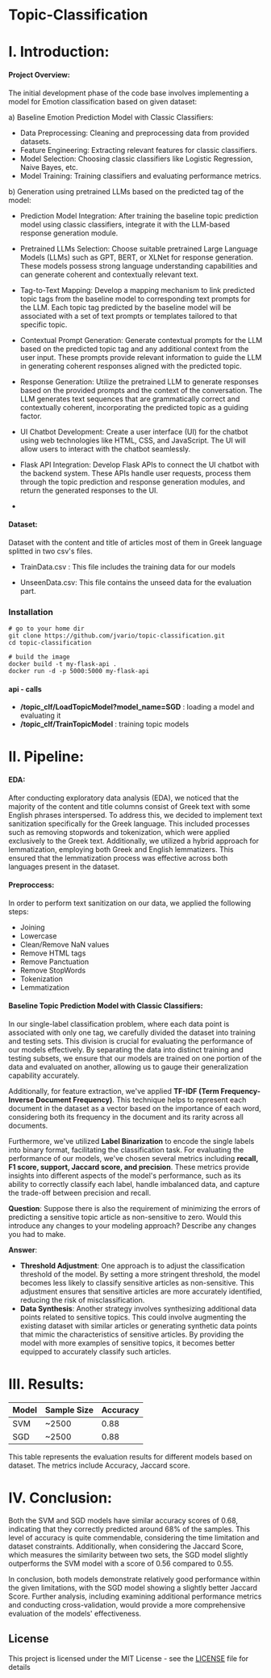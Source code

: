 # Topic-Classification

# I.  Introduction:

#### Project Overview:
The initial development phase of the code base involves implementing a model for Emotion classification based on given dataset:

a) Baseline Emotion Prediction Model with Classic Classifiers:

  - Data Preprocessing: Cleaning and preprocessing data from provided datasets.
  - Feature Engineering: Extracting relevant features for classic classifiers.
  - Model Selection: Choosing classic classifiers like Logistic Regression, Naive Bayes, etc.
  - Model Training: Training classifiers and evaluating performance metrics.
    
b) Generation using pretrained LLMs based on the predicted tag of the model:

  - Prediction Model Integration: After training the baseline topic prediction model using classic classifiers, integrate it with the LLM-based response generation module.

  - Pretrained LLMs Selection: Choose suitable pretrained Large Language Models (LLMs) such as GPT, BERT, or XLNet for response generation. These models possess strong language understanding capabilities and can generate coherent and contextually relevant text.

  - Tag-to-Text Mapping: Develop a mapping mechanism to link predicted topic tags from the baseline model to corresponding text prompts for the LLM. Each topic tag predicted by the baseline model will be associated with a set of text prompts or templates tailored to that specific topic.

  - Contextual Prompt Generation: Generate contextual prompts for the LLM based on the predicted topic tag and any additional context from the user input. These prompts provide relevant information to guide the LLM in generating coherent responses aligned with the predicted topic.

  - Response Generation: Utilize the pretrained LLM to generate responses based on the provided prompts and the context of the conversation. The LLM generates text sequences that are grammatically correct and contextually coherent, incorporating the predicted topic as a guiding factor.

  - UI Chatbot Development: Create a user interface (UI) for the chatbot using web technologies like HTML, CSS, and JavaScript. The UI will allow users to interact with the chatbot seamlessly.

  - Flask API Integration: Develop Flask APIs to connect the UI chatbot with the backend system. These APIs handle user requests, process them through the topic prediction and response generation modules, and return the generated responses to the UI.
  - 

#### Dataset:
Dataset with the content and title of articles most of them in Greek language splitted in two csv's files. 

- TrainData.csv : This file includes the training data for our models

- UnseenData.csv: This file contains the unseed data for the evaluation part.


### Installation


    # go to your home dir
    git clone https://github.com/jvario/topic-classification.git
    cd topic-classification

    # build the image
    docker build -t my-flask-api .
    docker run -d -p 5000:5000 my-flask-api

  #### api - calls
 - **/topic_clf/LoadTopicModel?model_name=SGD** :  loading a model and evaluating it
 - **/topic_clf/TrainTopicModel** : training topic models
# II.  Pipeline:

#### EDA:
After conducting exploratory data analysis (EDA), we noticed that the majority of the content and title columns consist of Greek text with some English phrases interspersed. To address this, we decided to implement text sanitization specifically for the Greek language. This included processes such as removing stopwords and tokenization, which were applied exclusively to the Greek text. Additionally, we utilized a hybrid approach for lemmatization, employing both Greek and English lemmatizers. This ensured that the lemmatization process was effective across both languages present in the dataset.
#### Preproccess:
In order to perform text sanitization on our data, we applied the following steps:

- Joining
- Lowercase
- Clean/Remove NaN values
- Remove HTML tags
- Remove Panctuation
- Remove StopWords
- Tokenization
- Lemmatization

#### Baseline Topic Prediction Model with Classic Classifiers:
In our single-label classification problem, where each data point is associated with only one tag, we carefully divided the dataset into training and testing sets. This division is crucial for evaluating the performance of our models effectively. By separating the data into distinct training and testing subsets, we ensure that our models are trained on one portion of the data and evaluated on another, allowing us to gauge their generalization capability accurately. 

Additionally, for feature extraction, we've applied **TF-IDF (Term Frequency-Inverse Document Frequency)**. This technique helps to represent each document in the dataset as a vector based on the importance of each word, considering both its frequency in the document and its rarity across all documents.

Furthermore, we've utilized **Label Binarization** to encode the single labels into binary format, facilitating the classification task.
For evaluating the performance of our models, we've chosen several metrics including **recall, F1 score, support, Jaccard score, and precision**. These metrics provide insights into different aspects of the model's performance, such as its ability to correctly classify each label, handle imbalanced data, and capture the trade-off between precision and recall.


**Question**:
Suppose there is also the requirement of minimizing the errors of predicting a
sensitive topic article as non-sensitive to zero. Would this introduce any
changes to your modeling approach? Describe any changes you had to make.

**Answer**:
 - **Threshold Adjustment**: One approach is to adjust the classification threshold of the model. By setting a more stringent threshold, the model becomes less likely to classify sensitive articles as non-sensitive. This adjustment ensures that sensitive articles are more accurately identified, reducing the risk of misclassification.
 - **Data Synthesis**: Another strategy involves synthesizing additional data points related to sensitive topics. This could involve augmenting the existing dataset with similar articles or generating synthetic data points that mimic the characteristics of sensitive articles. By providing the model with more examples of sensitive topics, it becomes better equipped to accurately classify such articles.

# III.  Results:

| Model | Sample Size | Accuracy |
|-------|-------------|----------|
| SVM   | ~2500       | 0.88    | 
| SGD   | ~2500       | 0.88     |

This table represents the evaluation results for different models based on dataset. The metrics include Accuracy, Jaccard score.

# IV. Conclusion:
Both the SVM and SGD models have similar accuracy scores of 0.68, indicating that they correctly predicted around 68% of the samples. This level of accuracy is quite commendable, considering the time limitation and dataset constraints. Additionally, when considering the Jaccard Score, which measures the similarity between two sets, the SGD model slightly outperforms the SVM model with a score of 0.56 compared to 0.55.

In conclusion, both models demonstrate relatively good performance within the given limitations, with the SGD model showing a slightly better Jaccard Score. Further analysis, including examining additional performance metrics and conducting cross-validation, would provide a more comprehensive evaluation of the models' effectiveness.
## License
This project is licensed under the MIT License - see the [LICENSE](LICENSE) file for details
